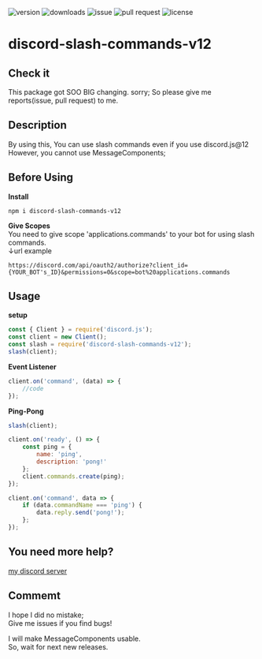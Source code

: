 ![version](https://img.shields.io/npm/v/discord-slash-commands-v12?style=flat-square) ![downloads](https://img.shields.io/npm/dt/discord-slash-commands-v12?style=flat-square) ![issue](https://img.shields.io/github/issues/Mametaro-discord/discord-slash-command-v12?style=flat-square) ![pull request](https://img.shields.io/github/issues-pr/Mametaro-discord/discord-slash-command-v12?style=flat-square) ![license](https://img.shields.io/github/license/Mametaro-discord/discord-slash-command-v12?style=flat-square)
# discord-slash-commands-v12
 
## Check it
This package got SOO BIG changing. sorry; 
So please give me reports(issue, pull request) to me.

## Description 
By using this, You can use slash commands even if you use discord.js@12  
However, you cannot use MessageComponents;  

## Before Using
**Install**  
```
npm i discord-slash-commands-v12 
```  
  
**Give Scopes**  
You need to give scope 'applications.commands' to your bot for using slash commands.  
↓url example
```
https://discord.com/api/oauth2/authorize?client_id={YOUR_BOT's_ID}&permissions=0&scope=bot%20applications.commands
```

## Usage 
**setup** 
```js
const { Client } = require('discord.js');
const client = new Client();
const slash = require('discord-slash-commands-v12');
slash(client);
``` 

**Event Listener** 
```js
client.on('command', (data) => {
	//code
});
``` 

**Ping-Pong** 
```js
slash(client);

client.on('ready', () => {
	const ping = {
		name: 'ping',
		description: 'pong!'
	};
	client.commands.create(ping);
});

client.on('command', data => {
	if (data.commandName === 'ping') {
		data.reply.send('pong!');
	};
});
``` 

## You need more help?
[my discord server](https://discord.gg/UQSUBHwM7T)

## Commemt
I hope I did no mistake;  
Give me issues if you find bugs!  
 
I will make MessageComponents usable.  
So, wait for next new releases.  